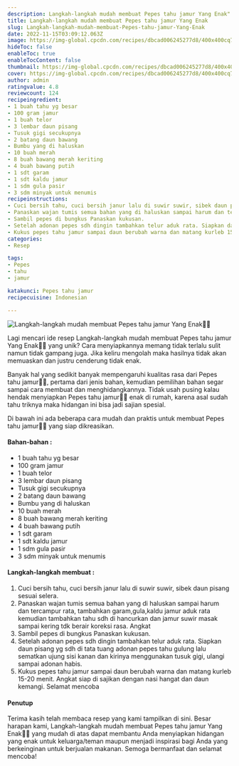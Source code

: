 ```yaml
---
description: Langkah-langkah mudah membuat Pepes tahu jamur Yang Enak"
title: Langkah-langkah mudah membuat Pepes tahu jamur Yang Enak
slug: Langkah-langkah-mudah-membuat-Pepes-tahu-jamur-Yang-Enak
date: 2022-11-15T03:09:12.063Z
image: https://img-global.cpcdn.com/recipes/dbcad006245277d8/400x400cq70/photo.jpg
hideToc: false
enableToc: true
enableTocContent: false
thumbnail: https://img-global.cpcdn.com/recipes/dbcad006245277d8/400x400cq70/photo.jpg
cover: https://img-global.cpcdn.com/recipes/dbcad006245277d8/400x400cq70/photo.jpg
author: admin
ratingvalue: 4.8
reviewcount: 124
recipeingredient:
- 1 buah tahu yg besar
- 100 gram jamur
- 1 buah telor
- 3 lembar daun pisang
- Tusuk gigi secukupnya
- 2 batang daun bawang
- Bumbu yang di haluskan
- 10 buah merah
- 8 buah bawang merah keriting
- 4 buah bawang putih
- 1 sdt garam
- 1 sdt kaldu jamur
- 1 sdm gula pasir
- 3 sdm minyak untuk menumis
recipeinstructions:
- Cuci bersih tahu, cuci bersih janur lalu di suwir suwir, sibek daun pisang sesuai selera.
- Panaskan wajan tumis semua bahan yang di haluskan sampai harum dan tercampur rata, tambahkan garam,gula,kaldu jamur aduk rata kemudian tambahkan tahu sdh di hancurkan dan jamur suwir masak sampai kering tdk berair koreksi rasa. Angkat
- Sambil pepes di bungkus Panaskan kukusan.
- Setelah adonan pepes sdh dingin tambahkan telur aduk rata. Siapkan daun pisang yg sdh di tata tuang adonan pepes tahu gulung lalu sematkan ujung sisi kanan dan kirinya menggunakan tusuk gigi, ulangi sampai adonan habis.
- Kukus pepes tahu jamur sampai daun berubah warna dan matang kurleb 15-20 menit. Angkat siap di sajikan dengan nasi hangat dan daun kemangi. Selamat mencoba
categories:
- Resep

tags:
- Pepes
- tahu
- jamur

katakunci: Pepes tahu jamur
recipecuisine: Indonesian

---
```


![Langkah-langkah mudah membuat Pepes tahu jamur Yang Enak👩‍🍳](https://img-global.cpcdn.com/recipes/dbcad006245277d8/400x400cq70/photo.jpg)

Lagi mencari ide resep Langkah-langkah mudah membuat Pepes tahu jamur Yang Enak👩‍🍳 yang unik? Cara menyiapkannya memang tidak terlalu sulit namun tidak gampang juga. Jika keliru mengolah maka hasilnya tidak akan memuaskan dan justru cenderung tidak enak.

Banyak hal yang sedikit banyak mempengaruhi kualitas rasa dari Pepes tahu jamur👩‍🍳, pertama dari jenis bahan, kemudian pemilihan bahan segar sampai cara membuat dan menghidangkannya. Tidak usah pusing kalau hendak menyiapkan Pepes tahu jamur👩‍🍳 enak di rumah, karena asal sudah tahu triknya maka hidangan ini bisa jadi sajian spesial.

Di bawah ini ada beberapa cara mudah dan praktis untuk membuat Pepes tahu jamur👩‍🍳 yang siap dikreasikan.

<!--inarticleads1-->

#### Bahan-bahan :

- 1 buah tahu yg besar
- 100 gram jamur
- 1 buah telor
- 3 lembar daun pisang
- Tusuk gigi secukupnya
- 2 batang daun bawang
- Bumbu yang di haluskan
- 10 buah merah
- 8 buah bawang merah keriting
- 4 buah bawang putih
- 1 sdt garam
- 1 sdt kaldu jamur
- 1 sdm gula pasir
- 3 sdm minyak untuk menumis

<!--inarticleads2-->

#### Langkah-langkah membuat :

1. Cuci bersih tahu, cuci bersih janur lalu di suwir suwir, sibek daun pisang sesuai selera.
1. Panaskan wajan tumis semua bahan yang di haluskan sampai harum dan tercampur rata, tambahkan garam,gula,kaldu jamur aduk rata kemudian tambahkan tahu sdh di hancurkan dan jamur suwir masak sampai kering tdk berair koreksi rasa. Angkat
1. Sambil pepes di bungkus Panaskan kukusan.
1. Setelah adonan pepes sdh dingin tambahkan telur aduk rata. Siapkan daun pisang yg sdh di tata tuang adonan pepes tahu gulung lalu sematkan ujung sisi kanan dan kirinya menggunakan tusuk gigi, ulangi sampai adonan habis.
1. Kukus pepes tahu jamur sampai daun berubah warna dan matang kurleb 15-20 menit. Angkat siap di sajikan dengan nasi hangat dan daun kemangi. Selamat mencoba

#### Penutup

Terima kasih telah membaca resep yang kami tampilkan di sini. Besar harapan kami, Langkah-langkah mudah membuat Pepes tahu jamur Yang Enak👩‍🍳 yang mudah di atas dapat membantu Anda menyiapkan hidangan yang enak untuk keluarga/teman maupun menjadi inspirasi bagi Anda yang berkeinginan untuk berjualan makanan. Semoga bermanfaat dan selamat mencoba!